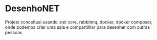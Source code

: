 # DesenhoNET
Projeto conceitual usando .net core, rabbitmq, docker, docker composer, onde podemos criar uma sala e compartilhar para desenhar com outras pessoas
